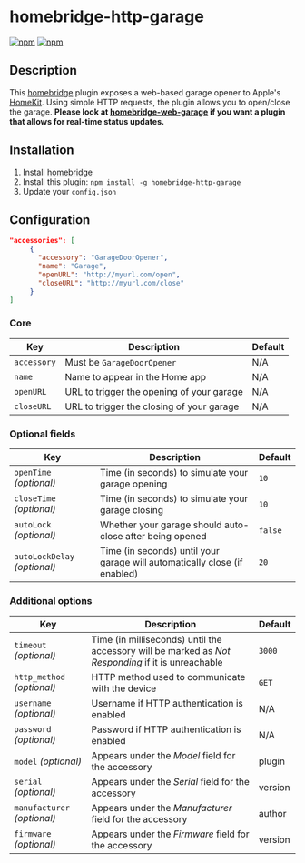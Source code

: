 # homebridge-http-garage

[![npm](https://img.shields.io/npm/v/homebridge-http-garage.svg)](https://www.npmjs.com/package/homebridge-http-garage) [![npm](https://img.shields.io/npm/dt/homebridge-http-garage.svg)](https://www.npmjs.com/package/homebridge-http-garage)

## Description

This [homebridge](https://github.com/nfarina/homebridge) plugin exposes a web-based garage opener to Apple's [HomeKit](http://www.apple.com/ios/home/). Using simple HTTP requests, the plugin allows you to open/close the garage. **Please look at [homebridge-web-garage](https://github.com/Tommrodrigues/homebridge-web-garage) if you want a plugin that allows for real-time status updates.**

## Installation

1. Install [homebridge](https://github.com/nfarina/homebridge#installation-details)
2. Install this plugin: `npm install -g homebridge-http-garage`
3. Update your `config.json`

## Configuration

```json
"accessories": [
     {
       "accessory": "GarageDoorOpener",
       "name": "Garage",
       "openURL": "http://myurl.com/open",
       "closeURL": "http://myurl.com/close"
     }
]
```

### Core
| Key | Description | Default |
| --- | --- | --- |
| `accessory` | Must be `GarageDoorOpener` | N/A |
| `name` | Name to appear in the Home app | N/A |
| `openURL` | URL to trigger the opening of your garage | N/A |
| `closeURL` | URL to trigger the closing of your garage | N/A |

### Optional fields
| Key | Description | Default |
| --- | --- | --- |
| `openTime` _(optional)_ | Time (in seconds) to simulate your garage opening | `10` |
| `closeTime` _(optional)_ | Time (in seconds) to simulate your garage closing | `10` |
| `autoLock` _(optional)_ | Whether your garage should auto-close after being opened | `false` |
| `autoLockDelay` _(optional)_ | Time (in seconds) until your garage will automatically close (if enabled) | `20` |

### Additional options
| Key | Description | Default |
| --- | --- | --- |
| `timeout` _(optional)_ | Time (in milliseconds) until the accessory will be marked as _Not Responding_ if it is unreachable | `3000` |
| `http_method` _(optional)_ | HTTP method used to communicate with the device | `GET` |
| `username` _(optional)_ | Username if HTTP authentication is enabled | N/A |
| `password` _(optional)_ | Password if HTTP authentication is enabled | N/A |
| `model` _(optional)_ | Appears under the _Model_ field for the accessory | plugin |
| `serial` _(optional)_ | Appears under the _Serial_ field for the accessory | version |
| `manufacturer` _(optional)_ | Appears under the _Manufacturer_ field for the accessory | author |
| `firmware` _(optional)_ | Appears under the _Firmware_ field for the accessory | version |
